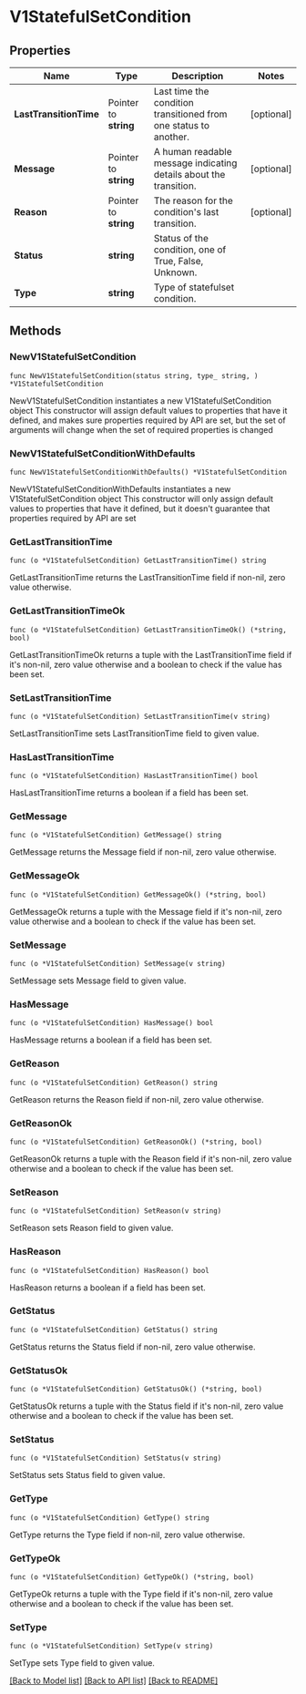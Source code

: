 # V1StatefulSetCondition

## Properties

Name | Type | Description | Notes
------------ | ------------- | ------------- | -------------
**LastTransitionTime** | Pointer to **string** | Last time the condition transitioned from one status to another. | [optional] 
**Message** | Pointer to **string** | A human readable message indicating details about the transition. | [optional] 
**Reason** | Pointer to **string** | The reason for the condition&#39;s last transition. | [optional] 
**Status** | **string** | Status of the condition, one of True, False, Unknown. | 
**Type** | **string** | Type of statefulset condition. | 

## Methods

### NewV1StatefulSetCondition

`func NewV1StatefulSetCondition(status string, type_ string, ) *V1StatefulSetCondition`

NewV1StatefulSetCondition instantiates a new V1StatefulSetCondition object
This constructor will assign default values to properties that have it defined,
and makes sure properties required by API are set, but the set of arguments
will change when the set of required properties is changed

### NewV1StatefulSetConditionWithDefaults

`func NewV1StatefulSetConditionWithDefaults() *V1StatefulSetCondition`

NewV1StatefulSetConditionWithDefaults instantiates a new V1StatefulSetCondition object
This constructor will only assign default values to properties that have it defined,
but it doesn't guarantee that properties required by API are set

### GetLastTransitionTime

`func (o *V1StatefulSetCondition) GetLastTransitionTime() string`

GetLastTransitionTime returns the LastTransitionTime field if non-nil, zero value otherwise.

### GetLastTransitionTimeOk

`func (o *V1StatefulSetCondition) GetLastTransitionTimeOk() (*string, bool)`

GetLastTransitionTimeOk returns a tuple with the LastTransitionTime field if it's non-nil, zero value otherwise
and a boolean to check if the value has been set.

### SetLastTransitionTime

`func (o *V1StatefulSetCondition) SetLastTransitionTime(v string)`

SetLastTransitionTime sets LastTransitionTime field to given value.

### HasLastTransitionTime

`func (o *V1StatefulSetCondition) HasLastTransitionTime() bool`

HasLastTransitionTime returns a boolean if a field has been set.

### GetMessage

`func (o *V1StatefulSetCondition) GetMessage() string`

GetMessage returns the Message field if non-nil, zero value otherwise.

### GetMessageOk

`func (o *V1StatefulSetCondition) GetMessageOk() (*string, bool)`

GetMessageOk returns a tuple with the Message field if it's non-nil, zero value otherwise
and a boolean to check if the value has been set.

### SetMessage

`func (o *V1StatefulSetCondition) SetMessage(v string)`

SetMessage sets Message field to given value.

### HasMessage

`func (o *V1StatefulSetCondition) HasMessage() bool`

HasMessage returns a boolean if a field has been set.

### GetReason

`func (o *V1StatefulSetCondition) GetReason() string`

GetReason returns the Reason field if non-nil, zero value otherwise.

### GetReasonOk

`func (o *V1StatefulSetCondition) GetReasonOk() (*string, bool)`

GetReasonOk returns a tuple with the Reason field if it's non-nil, zero value otherwise
and a boolean to check if the value has been set.

### SetReason

`func (o *V1StatefulSetCondition) SetReason(v string)`

SetReason sets Reason field to given value.

### HasReason

`func (o *V1StatefulSetCondition) HasReason() bool`

HasReason returns a boolean if a field has been set.

### GetStatus

`func (o *V1StatefulSetCondition) GetStatus() string`

GetStatus returns the Status field if non-nil, zero value otherwise.

### GetStatusOk

`func (o *V1StatefulSetCondition) GetStatusOk() (*string, bool)`

GetStatusOk returns a tuple with the Status field if it's non-nil, zero value otherwise
and a boolean to check if the value has been set.

### SetStatus

`func (o *V1StatefulSetCondition) SetStatus(v string)`

SetStatus sets Status field to given value.


### GetType

`func (o *V1StatefulSetCondition) GetType() string`

GetType returns the Type field if non-nil, zero value otherwise.

### GetTypeOk

`func (o *V1StatefulSetCondition) GetTypeOk() (*string, bool)`

GetTypeOk returns a tuple with the Type field if it's non-nil, zero value otherwise
and a boolean to check if the value has been set.

### SetType

`func (o *V1StatefulSetCondition) SetType(v string)`

SetType sets Type field to given value.



[[Back to Model list]](../README.md#documentation-for-models) [[Back to API list]](../README.md#documentation-for-api-endpoints) [[Back to README]](../README.md)



